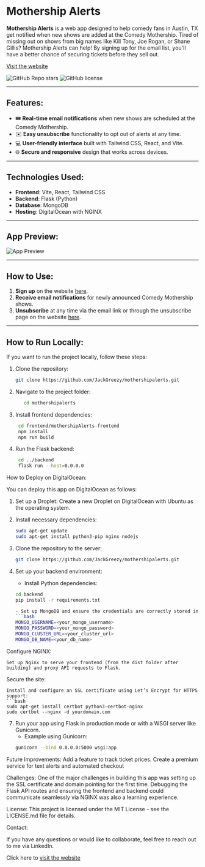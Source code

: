 # Mothership Alerts

**Mothership Alerts** is a web app designed to help comedy fans in Austin, TX get notified when new shows are added at the Comedy Mothership. Tired of missing out on shows from big names like Kill Tony, Joe Rogan, or Shane Gillis? Mothership Alerts can help! By signing up for the email list, you'll have a better chance of securing tickets before they sell out.

[Visit the website](https://mothershipalerts.com)

![GitHub Repo stars](https://img.shields.io/github/stars/JackGreezy/mothershipalerts?style=social)
![GitHub license](https://img.shields.io/github/license/JackGreezy/mothershipalerts)

---

## Features:

- 🎟️ **Real-time email notifications** when new shows are scheduled at the Comedy Mothership.
- ✉️ **Easy unsubscribe** functionality to opt out of alerts at any time.
- 💻 **User-friendly interface** built with Tailwind CSS, React, and Vite.
- 🌐 **Secure and responsive** design that works across devices.

---

## Technologies Used:

- **Frontend**: Vite, React, Tailwind CSS
- **Backend**: Flask (Python)
- **Database**: MongoDB
- **Hosting**: DigitalOcean with NGINX

---

## App Preview:

![App Preview](https://your-screenshot-link.jpg)

---

## How to Use:

1. **Sign up** on the website [here](https://mothershipalerts.com).
2. **Receive email notifications** for newly announced Comedy Mothership shows.
3. **Unsubscribe** at any time via the email link or through the unsubscribe page on the website [here](https://mothershipalerts.com/unsubscribe).

---

## How to Run Locally:

If you want to run the project locally, follow these steps:

1. Clone the repository:

   ```bash
   git clone https://github.com/JackGreezy/mothershipalerts.git

   ```

2. Navigate to the project folder:

   ```bash
      cd mothershipalerts

   ```

3. Install frontend dependencies:

   ```bash
    cd frontend/mothershipAlerts-frontend
    npm install
    npm run build

   ```

4. Run the Flask backend:
   ```bash
    cd ../backend
    flask run --host=0.0.0.0
   ```

How to Deploy on DigitalOcean:

You can deploy this app on DigitalOcean as follows:

1. Set up a Droplet:
   Create a new Droplet on DigitalOcean with Ubuntu as the operating system.

2. Install necessary dependencies:

   ```bash
   sudo apt-get update
   sudo apt-get install python3-pip nginx nodejs

   ```

3. Clone the repository to the server:

   ```bash
   git clone https://github.com/JackGreezy/mothershipalerts.git

   ```

4. Set up your backend environment:

   - Install Python dependencies:

   ````bash
   cd backend
   pip install -r requirements.txt

   - Set up MongoDB and ensure the credentials are correctly stored in your .env file:
   ```bash
   MONGO_USERNAME=<your_mongo_username>
   MONGO_PASSWORD=<your_mongo_password>
   MONGO_CLUSTER_URL=<your_cluster_url>
   MONGO_DB_NAME=<your_db_name>
   ````

Configure NGINX:

    Set up Nginx to serve your frontend (from the dist folder after building) and proxy API requests to Flask.

Secure the site:

    Install and configure an SSL certificate using Let’s Encrypt for HTTPS support:
    ```bash
    sudo apt-get install certbot python3-certbot-nginx
    sudo certbot --nginx -d yourdomain.com

7. Run your app using Flask in production mode or with a WSGI server like Gunicorn.
   - Example using Gunicorn:
   ```bash
   gunicorn --bind 0.0.0.0:5000 wsgi:app
   ```

Future Improvements:
Add a feature to track ticket prices.
Create a premium service for text alerts and automated checkout

Challenges:
One of the major challenges in building this app was setting up the SSL certificate and domain pointing for the first time. Debugging the Flask API routes and ensuring the frontend and backend could communicate seamlessly via NGINX was also a learning experience.

License:
This project is licensed under the MIT License - see the LICENSE.md file for details.

Contact:

If you have any questions or would like to collaborate, feel free to reach out to me via LinkedIn.

Click here to [visit the website](https://mothershipalerts.com)
